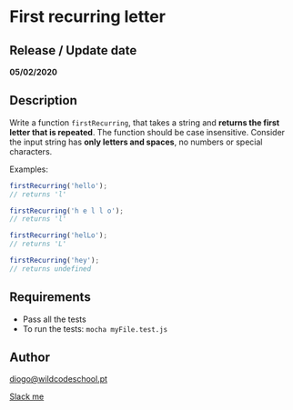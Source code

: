 # First recurring letter

## Release / Update date
**05/02/2020**

## Description
Write a function `firstRecurring`, that takes a string and **returns the first letter that is repeated**.
The function should be case insensitive.
Consider the input string has **only letters and spaces**, no numbers or special characters.

Examples:
```javascript
firstRecurring('hello');
// returns 'l'

firstRecurring('h e l l o');
// returns 'l'

firstRecurring('helLo');
// returns 'L'

firstRecurring('hey');
// returns undefined
```

## Requirements
- Pass all the tests
- To run the tests: `mocha myFile.test.js`

## Author
diogo@wildcodeschool.pt

[Slack me](https://app.slack.com/client/T6SG2QGG2/GHP34QVV3/user_profile/UHCFSA63T)

